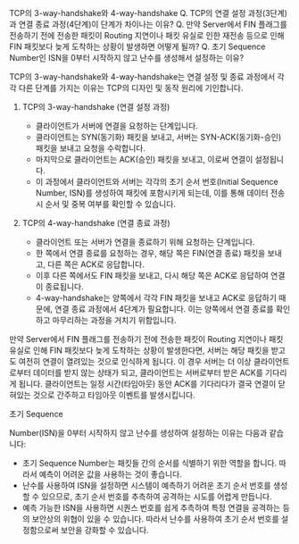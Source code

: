 TCP의 3-way-handshake와 4-way-handshake
Q. TCP의 연결 설정 과정(3단계)과 연결 종료 과정(4단계)이 단계가 차이나는 이유?
Q. 만약 Server에서 FIN 플래그를 전송하기 전에 전송한 패킷이 Routing 지연이나 패킷 유실로 인한 재전송 등으로 인해 FIN 패킷보다 늦게 도착하는 상황이 발생하면 어떻게 될까?
Q. 초기 Sequence Number인 ISN을 0부터 시작하지 않고 난수를 생성해서 설정하는 이유?

TCP의 3-way-handshake와 4-way-handshake는 연결 설정 및 종료 과정에서 각각 다른 단계를 가지는 이유는 TCP의 디자인 및 동작 원리에 기인합니다.

1. TCP의 3-way-handshake (연결 설정 과정)
   - 클라이언트가 서버에 연결을 요청하는 단계입니다.
   - 클라이언트는 SYN(동기화) 패킷을 보내고, 서버는 SYN-ACK(동기화-승인) 패킷을 보내고 요청을 수락합니다.
   - 마지막으로 클라이언트는 ACK(승인) 패킷을 보내고, 이로써 연결이 설정됩니다.
   - 이 과정에서 클라이언트와 서버는 각각의 초기 순서 번호(Initial Sequence Number, ISN)를 생성하여 패킷에 포함시키게 되는데, 이를 통해 데이터 전송 시 순서 및 중복 여부를 확인할 수 있습니다.

2. TCP의 4-way-handshake (연결 종료 과정)
   - 클라이언트 또는 서버가 연결을 종료하기 위해 요청하는 단계입니다.
   - 한 쪽에서 연결 종료를 요청하는 경우, 해당 쪽은 FIN(연결 종료) 패킷을 보내고, 다른 쪽은 ACK로 응답합니다.
   - 이후 다른 쪽에서도 FIN 패킷을 보내고, 다시 해당 쪽은 ACK로 응답하여 연결이 종료됩니다.
   - 4-way-handshake는 양쪽에서 각각 FIN 패킷을 보내고 ACK로 응답하기 때문에, 연결 종료 과정에서 4단계가 필요합니다. 이는 양쪽에서 연결 종료를 확인하고 마무리하는 과정을 거치기 위함입니다.

만약 Server에서 FIN 플래그를 전송하기 전에 전송한 패킷이 Routing 지연이나 패킷 유실로 인해 FIN 패킷보다 늦게 도착하는 상황이 발생한다면, 서버는 해당 패킷을 받고도 여전히 연결이 열려있는 것으로 인식하게 됩니다. 이 경우 서버는 더 이상 클라이언트로부터 데이터를 받지 않는 상태가 되고, 클라이언트는 서버로부터 받은 ACK를 기다리게 됩니다. 클라이언트는 일정 시간(타임아웃) 동안 ACK를 기다리다가 결국 연결이 닫혀있는 것으로 간주하고 타임아웃 이벤트를 발생시킵니다.

초기 Sequence

 Number(ISN)을 0부터 시작하지 않고 난수를 생성하여 설정하는 이유는 다음과 같습니다:
- 초기 Sequence Number는 패킷들 간의 순서를 식별하기 위한 역할을 합니다. 따라서 예측이 어려운 값을 사용하는 것이 좋습니다.
- 난수를 사용하여 ISN을 설정하면 시스템이 예측하기 어려운 초기 순서 번호를 생성할 수 있으므로, 초기 순서 번호를 추측하여 공격하는 시도를 어렵게 만듭니다.
- 예측 가능한 ISN을 사용하면 시퀀스 번호를 쉽게 추측하여 특정 연결을 공격하는 등의 보안상의 위협이 있을 수 있습니다. 따라서 난수를 사용하여 초기 순서 번호를 설정함으로써 보안을 강화할 수 있습니다.